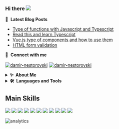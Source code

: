 ### Hi there <a href="https://damir-nestorovski.web.app"><img src="https://media.giphy.com/media/hvRJCLFzcasrR4ia7z/giphy.gif" width="25px"></a>


📕 &nbsp;**Latest Blog Posts**
<!-- BLOG-POST-LIST:START -->
- [Type of functions with Javascript and Typescript](https://damir-nestorovski.web.app)
- [Read this and learn Typescript](https://damir-nestorovski.web.app)
- [Vue.js type of components and how to use them](https://damir-nestorovski.web.app)
- [HTML form validation](https://damir-nestorovski.web.app)
<!-- BLOG-POST-LIST:END -->

🔗 &nbsp;**Connect with me**
<p align="left">
<a href="https://www.linkedin.com/in/damir-nestorovski/" target="blank"><img align="center" src="https://raw.githubusercontent.com/rahuldkjain/github-profile-readme-generator/master/src/images/icons/Social/linked-in-alt.svg" alt="damir-nestorovski" height="30" width="40" /></a><a href="mailto:damir.nestorovski@gmail.com"><img align="center" src="https://techcommunity.microsoft.com/t5/image/serverpage/image-id/172206i70472167E79B9D0F/image-size/large?v=v2&px=999" alt="damir-nestorovski" height="30" width="30" style="margin-left: 5px"/></a>

<details>
  <summary><b>✨&nbsp;&nbsp;About&nbsp;Me</b></summary>
  <br/>

Knowledgeable Full Stack Developer brings superior front and back- end design to promote organization-specific website presence. Thorough comprehension of complex HTML, CSS, JavaScript, PHP, Python programming languages to generate custom webpage design.

Extensive collaboration with fast-paced agile/scrum teams to ascertain company expectations and oversee site creation, from initial planning through rollout and support. Detail-oriented approach to maintaining website responsiveness, effectiveness and security.

### My Project Story
- [Crypto App](https://demo.bct.trade/) - Developed the crypto currency exchange platform using React/Mobx / Implemented socket for real time data communication for marketing data and other time sensitive data using socket cluster / Implement trading view to show the marketing status Customized high charts for showing various types of chart such as depth chart, area chart, line chart and etc.
- [Wallet App](https://trade.coinve.st/) - Developed the wallet and trade platform based on Node.js and React/Redux / Implement the wallet system via connection to the blockchain network using Web3.js and Truffle / data from etherscan, cryptocompare API and blockchain node.
- [Vacation Renter](https://vacationrenter.com/) - React, Redux, Node, GCP, ElasticSearch, MongoDB. I worked as a senior full-stack web developer to maintain this app. / I refactored the front-end codebase with new tech stuff. / Upgraded React Class Components to functional components with React hook. Improved code quality for all existing and new Components build close to over 95% with an emphasis on TDD.
- [Smile Direct Club](https://smiledirectclub.com/) - It provides users convenience which makes it easy to buy aligners not have to visit the offices. / I worked as a full-stack developer. I built the project with (React/Node.js) and was responsible for building reusable and testable components, DB management for the back-end part, and other image processing.

</details> 

<details>
  <summary><b>🛠️&nbsp;&nbsp;Languages&nbsp;and&nbsp;Tools</b></summary>
  <br/>
  <p align="left">
<a href="https://reactjs.org/" target="_blank"> <img src="https://raw.githubusercontent.com/devicons/devicon/master/icons/react/react-original-wordmark.svg" alt="react" width="40" height="40"/> </a>
<a href="https://webpack.js.org/" target="_blank"> <img src="https://www.vectorlogo.zone/logos/js_webpack/js_webpack-icon.svg" alt="webpack" width="40" height="40"/> </a>
<a href="https://developer.mozilla.org/en-US/docs/Web/JavaScript" target="_blank"> <img src="https://raw.githubusercontent.com/devicons/devicon/master/icons/javascript/javascript-original.svg" alt="javascript" width="40" height="40"/> </a>
<a href="https://nodejs.org" target="_blank"> <img src="https://raw.githubusercontent.com/devicons/devicon/master/icons/nodejs/nodejs-original-wordmark.svg" alt="nodejs" width="40" height="40"/> </a>
<a href="https://sass-lang.com" target="_blank"> <img src="https://raw.githubusercontent.com/devicons/devicon/master/icons/sass/sass-original.svg" alt="sass" width="40" height="40"/> </a>
    <a href="https://www.w3.org/html/" target="_blank"> <img src="https://raw.githubusercontent.com/devicons/devicon/master/icons/html5/html5-original-wordmark.svg" alt="html5" width="40" height="40"/> </a>
    <a href="https://cloud.google.com/" target="_blank"> <img src="https://www.vectorlogo.zone/logos/google_cloud/google_cloud-icon.svg" alt="google cloud" width="40" height="40"/> </a>
    <a href="https://firebase.google.com/" target="_blank"> <img src="https://www.vectorlogo.zone/logos/firebase/firebase-icon.svg" alt="firebase" width="40" height="40"/> </a>
    <a href="https://git-scm.com/" target="_blank"> <img src="https://www.vectorlogo.zone/logos/git-scm/git-scm-icon.svg" alt="git" width="40" height="40"/> </a>
    <a href="https://www.mongodb.com/" target="_blank"> <img src="https://raw.githubusercontent.com/devicons/devicon/master/icons/mongodb/mongodb-original-wordmark.svg" alt="mongodb" width="40" height="40"/> </a>
    <a href="https://www.w3schools.com/css/" target="_blank"> <img src="https://raw.githubusercontent.com/devicons/devicon/master/icons/css3/css3-original-wordmark.svg" alt="css3" width="40" height="40"/> </a>
    <a href="https://www.gatsbyjs.com/" target="_blank"> <img src="https://www.vectorlogo.zone/logos/gatsbyjs/gatsbyjs-icon.svg" alt="gatsby" width="40" height="40"/> </a>
    <a href="https://expressjs.com" target="_blank"> <img src="https://raw.githubusercontent.com/devicons/devicon/master/icons/express/express-original-wordmark.svg" alt="express" width="40" height="40"/> </a>
    <a href="https://www.postman.com/" target="_blank"> <img src="https://www.vectorlogo.zone/logos/getpostman/getpostman-icon.svg" alt="postman" width="40" height="40"/> </a>
    <a href="https://azure.microsoft.com/en-us/" target="_blank"> <img src="https://www.vectorlogo.zone/logos/microsoft_azure/microsoft_azure-icon.svg" alt="azure" width="40" height="40"/> </a>
    </p>

</details>

## Main Skills


![](https://img.shields.io/badge/Framework-React-informational?style=flat&logo=react&logoColor=white&color=3bac3a)
![](https://img.shields.io/badge/Framework-ReactNative-informational?style=flat&logo=react&logoColor=white&color=3bac3a)
![](https://img.shields.io/badge/Framework-Vue-informational?style=flat&logo=vue.js&logoColor=white&color=3bac3a)
![](https://img.shields.io/badge/Framework-Angular-informational?style=flat&logo=angular&logoColor=white&color=3bac3a)
![](https://img.shields.io/badge/Framework-Flutter-informational?style=flat&logo=flutter&logoColor=white&color=3bac3a)
![](https://img.shields.io/badge/Framework-Laravel-informational?style=flat&logo=laravel&logoColor=white&color=3bac3a)
![](https://img.shields.io/badge/Language-JavaScript-informational?style=flat&logo=javascript&logoColor=white&color=3bac3a)
![](https://img.shields.io/badge/Language-TypeScript-informational?style=flat&logo=typescript&logoColor=white&color=3bac3a)
![](https://img.shields.io/badge/Database-MySQL-informational?style=flat&logo=mysql&logoColor=white&color=3bac3a)
![](https://img.shields.io/badge/Database-MongoDB-informational?style=flat&logo=mongodb&logoColor=white&color=3bac3a)
![](https://img.shields.io/badge/Cloud-AWS-informational?style=flat&logo=Amazon&logoColor=white&color=3bac3a)


<img alt='analytics' src='https://profile-counter.glitch.me/gautamkrishnar/count.svg' width='0px'>
